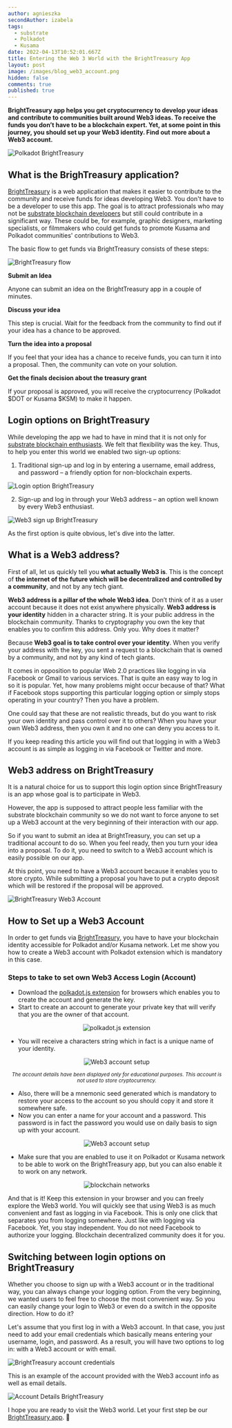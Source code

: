 ```yaml
---
author: agnieszka
secondAuthor: izabela
tags:
  - substrate
  - Polkadot
  - Kusama
date: 2022-04-13T10:52:01.667Z
title: Entering the Web 3 World with the BrightTreasury App
layout: post
image: /images/blog_web3_account.png
hidden: false
comments: true
published: true
---
```

**BrightTreasury app helps you get cryptocurrency to develop your ideas and contribute to communities built around Web3 ideas. To receive the funds you don’t have to be a blockchain expert. Yet, at some point in this journey, you should set up your Web3 identity. Find out more about a Web3 account.**

![Polkadot BrightTreasury](/images/blog_web3_account.png)

## What is the BrighTreasury application?

[BrightTreasury](https://treasury.bright.dev?utm_source=brightinventions_blog&utm_medium=link_article&utm_campaign=web3account&utm_id=content_marketing) is a web application that makes it easier to contribute to the community and receive funds for ideas developing Web3. You don't have to be a developer to use this app. The goal is to attract professionals who may not be [substrate blockchain developers](/our-areas/blockchain) but still could contribute in a significant way. These could be, for example, graphic designers, marketing specialists, or filmmakers who could get funds to promote Kusama and Polkadot communities' contributions to Web3.

The basic flow to get funds via BrightTreasury consists of these steps:

![BrightTreasury flow](/images/bright_treasury_idea_flow.png)

**Submit an Idea**

Anyone can submit an idea on the BrightTreasury app in a couple of minutes.

**Discuss your idea**

This step is crucial. Wait for the feedback from the community to find out if your idea has a chance to be approved.

**Turn the idea into a proposal**

If you feel that your idea has a chance to receive funds, you can turn it into a proposal. Then, the community can vote on your solution. 

**Get the finals decision about the treasury grant**

If your proposal is approved, you will receive the cryptocurrency (Polkadot $DOT or Kusama $KSM) to make it happen.

## Login options on BrightTreasury

While developing the app we had to have in mind that it is not only for [substrate blockchain enthusiasts](/blog/5-benefits-of-substrate-blockchain/). We felt that flexibility was the key. Thus, to help you enter this world we enabled two sign-up options:

1. Traditional sign-up and log in by entering a username, email address, and password – a friendly option for non-blockchain experts.

![Login option BrightTreasury](/images/sign-up_email.png)

2. Sign-up and log in through your Web3 address – an option well known by every Web3 enthusiast.

![Web3 sign up BrightTreasury](/images/sign-up_web3.png)

As the first option is quite obvious, let's dive into the latter.

## What is a Web3 address?

First of all, let us quickly tell you **what actually Web3 is**. This is the concept of **the internet of the future which will be decentralized and controlled by a community**, and not by any tech giant.

**Web3 address is a pillar of the whole Web3 idea**. Don’t think of it as a user account because it does not exist anywhere physically. **Web3 address is your identity** hidden in a character string. It is your public address in the blockchain community. Thanks to cryptography you own the key that enables you to confirm this address. Only you. Why does it matter? 

Because **Web3 goal is to take control over your identity**. When you verify your address with the key, you sent a request to a blockchain that is owned by a community, and not by any kind of tech giants.

It comes in opposition to popular Web 2.0 practices like logging in via Facebook or Gmail to various services. That is quite an easy way to log in so it is popular. Yet, how many problems might occur because of that? What if Facebook stops supporting this particular logging option or simply stops operating in your country? Then you have a problem. 

One could say that these are not realistic threads, but do you want to risk your own identity and pass control over it to others? When you have your own Web3 address, then you own it and no one can deny you access to it. 

If you keep reading this article you will find out that logging in with a Web3 account is as simple as logging in via Facebook or Twitter and more.

## Web3 address on BrightTreasury

It is a natural choice for us to support this login option since BrightTreasury is an app whose goal is to participate in Web3.

However, the app is supposed to attract people less familiar with the substrate blockchain community so we do not want to force anyone to set up a Web3 account at the very beginning of their interaction with our app. 

So if you want to submit an idea at BrightTreasury, you can set up a traditional account to do so. When you feel ready, then you turn your idea into a proposal. To do it, you need to switch to a Web3 account which is easily possible on our app. 

At this point, you need to have a Web3 account because it enables you to store crypto. While submitting a proposal you have to put a crypto deposit which will be restored if the proposal will be approved.

![BrightTreasury Web3 Account](/images/bright_treasury_idea_flow_web3account.png)

## How to Set up a Web3 Account

In order to get funds via [BrightTreasury](https://treasury.bright.dev?utm_source=brightinventions_blog&utm_medium=link_article&utm_campaign=web3account&utm_id=content_marketing), you have to have your blockchain identity accessible for Polkadot and/or Kusama network. Let me show you how to create a Web3 account with Polkadot extension which is mandatory in this case.

### Steps to take to set own Web3 Access Login (Account)

* Download the [polkadot.js extension](https://polkadot.js.org/extension/) for browsers which enables you to create the account and generate the key.
* Start to create an account to generate your private key that will verify that you are the owner of that account.

<center>

![polkadot.js extension](/images/web3add_account.png)

</center>

* You will receive a characters string which in fact is a unique name of your identity.

<center>

![Web3 account setup](/images/web3account.png "The account details have been displayed only for educational purposes. This account is not used to store cryptocurrency.")

<sub> *The account details have been displayed only for educational purposes. This account is not used to store cryptocurrency.* </sub>

</center>

* Also, there will be a mnemonic seed generated which is mandatory to restore your access to the account so you should copy it and store it somewhere safe.
* Now you can enter a name for your account and a password. This password is in fact the password you would use on daily basis to sign up with your account.

<center>

![Web3 account setup](/images/web3account_create.png "The account details have been displayed only for educational purposes. This account is not used to store cryptocurrency.")

</center>

* Make sure that you are enabled to use it on Polkadot or Kusama network to be able to work on the BrightTreasury app, but you can also enable it to work on any network.

<center>

![blockchain networks](/images/blockchain_networks.png)

</center>

And that is it! Keep this extension in your browser and you can freely explore the Web3 world. 
You will quickly see that using Web3 is as much convenient and fast as logging in via Facebook. This is only one click that separates you from logging somewhere. Just like with logging via Facebook. Yet, you stay independent. You do not need Facebook to authorize your logging. Blockchain decentralized community does it for you.

## Switching between login options on BrightTreasury

Whether you choose to sign up with a Web3 account or in the traditional way, you can always change your logging option. From the very beginning, we wanted users to feel free to choose the most convenient way. So you can easily change your login to Web3 or even do a switch in the opposite direction. How to do it? 

Let's assume that you first log in with a Web3 account. In that case, you just need to add your email credentials which basically means entering your username, login, and password. As a result, you will have two options to log in: with a Web3 account or with email.

![BrightTreasury account credentials](/images/account_credentials.png)

This is an example of the account provided with the Web3 account info as well as email details.

![Account Details BrightTreasury](/images/account_info2.png)

I hope you are ready to visit the Web3 world. Let your first step be our [BrightTreasury app](https://treasury.bright.dev?utm_source=brightinventions_blog&utm_medium=link_article&utm_campaign=web3account&utm_id=content_marketing). 🙂